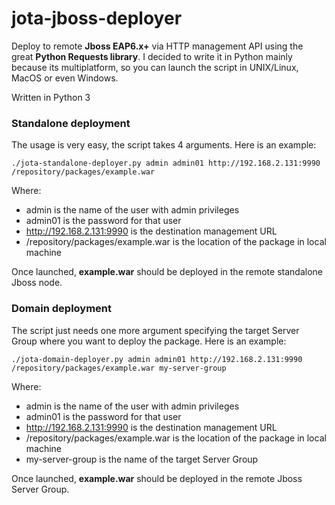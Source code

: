 # jota-jboss-deployer

Deploy to remote **Jboss EAP6.x+** via HTTP management API using the great **Python Requests library**. I decided to write it in Python mainly because its multiplatform, so you can launch the script in UNIX/Linux, MacOS or even Windows.

Written in Python 3

### Standalone deployment
The usage is very easy, the script takes 4 arguments. Here is an example:
```
./jota-standalone-deployer.py admin admin01 http://192.168.2.131:9990 /repository/packages/example.war
```
Where:

* admin is the name of the user with admin privileges
* admin01 is the password for that user
* http://192.168.2.131:9990 is the destination management URL
* /repository/packages/example.war is the location of the package in local machine

Once launched, **example.war** should be deployed in the remote standalone Jboss node.

### Domain deployment

The script just needs one more argument specifying the target Server Group where you want to deploy the package. Here is an example:
```
./jota-domain-deployer.py admin admin01 http://192.168.2.131:9990 /repository/packages/example.war my-server-group
```
Where:

* admin is the name of the user with admin privileges
* admin01 is the password for that user
* http://192.168.2.131:9990 is the destination management URL
* /repository/packages/example.war is the location of the package in local machine
* my-server-group is the name of the target Server Group

Once launched, **example.war** should be deployed in the remote Jboss Server Group.